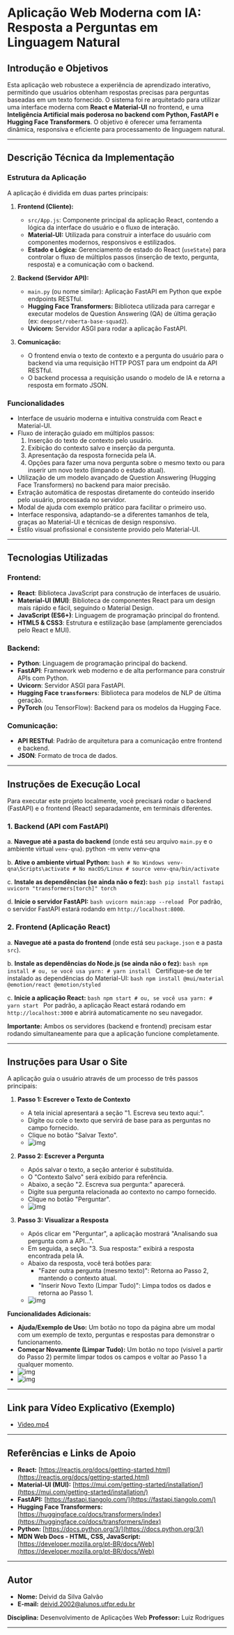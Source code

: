 # Aplicação Web Moderna com IA: Resposta a Perguntas em Linguagem Natural

## Introdução e Objetivos

Esta aplicação web robustece a experiência de aprendizado interativo, permitindo que usuários obtenham respostas precisas para perguntas baseadas em um texto fornecido. O sistema foi re arquitetado para utilizar uma interface moderna com **React e Material-UI** no frontend, e uma **Inteligência Artificial mais poderosa no backend com Python, FastAPI e Hugging Face Transformers**. O objetivo é oferecer uma ferramenta dinâmica, responsiva e eficiente para processamento de linguagem natural.

---

## Descrição Técnica da Implementação

### Estrutura da Aplicação

A aplicação é dividida em duas partes principais:

1.  **Frontend (Cliente):**
    * `src/App.js`: Componente principal da aplicação React, contendo a lógica da interface do usuário e o fluxo de interação.
    * **Material-UI:** Utilizada para construir a interface do usuário com componentes modernos, responsivos e estilizados.
    * **Estado e Lógica:** Gerenciamento de estado do React (`useState`) para controlar o fluxo de múltiplos passos (inserção de texto, pergunta, resposta) e a comunicação com o backend.

2.  **Backend (Servidor API):**
    * `main.py` (ou nome similar): Aplicação FastAPI em Python que expõe endpoints RESTful.
    * **Hugging Face Transformers:** Biblioteca utilizada para carregar e executar modelos de Question Answering (QA) de última geração (ex: `deepset/roberta-base-squad2`).
    * **Uvicorn:** Servidor ASGI para rodar a aplicação FastAPI.

3.  **Comunicação:**
    * O frontend envia o texto de contexto e a pergunta do usuário para o backend via uma requisição HTTP POST para um endpoint da API RESTful.
    * O backend processa a requisição usando o modelo de IA e retorna a resposta em formato JSON.

### Funcionalidades

-   Interface de usuário moderna e intuitiva construída com React e Material-UI.
-   Fluxo de interação guiado em múltiplos passos:
    1.  Inserção do texto de contexto pelo usuário.
    2.  Exibição do contexto salvo e inserção da pergunta.
    3.  Apresentação da resposta fornecida pela IA.
    4.  Opções para fazer uma nova pergunta sobre o mesmo texto ou para inserir um novo texto (limpando o estado atual).
-   Utilização de um modelo avançado de Question Answering (Hugging Face Transformers) no backend para maior precisão.
-   Extração automática de respostas diretamente do conteúdo inserido pelo usuário, processada no servidor.
-   Modal de ajuda com exemplo prático para facilitar o primeiro uso.
-   Interface responsiva, adaptando-se a diferentes tamanhos de tela, graças ao Material-UI e técnicas de design responsivo.
-   Estilo visual profissional e consistente provido pelo Material-UI.

---

## Tecnologias Utilizadas

### Frontend:
-   **React**: Biblioteca JavaScript para construção de interfaces de usuário.
-   **Material-UI (MUI)**: Biblioteca de componentes React para um design mais rápido e fácil, seguindo o Material Design.
-   **JavaScript (ES6+)**: Linguagem de programação principal do frontend.
-   **HTML5 & CSS3**: Estrutura e estilização base (amplamente gerenciados pelo React e MUI).

### Backend:
-   **Python**: Linguagem de programação principal do backend.
-   **FastAPI**: Framework web moderno e de alta performance para construir APIs com Python.
-   **Uvicorn**: Servidor ASGI para FastAPI.
-   **Hugging Face `transformers`**: Biblioteca para modelos de NLP de última geração.
-   **PyTorch** (ou TensorFlow): Backend para os modelos da Hugging Face.

### Comunicação:
-   **API RESTful**: Padrão de arquitetura para a comunicação entre frontend e backend.
-   **JSON**: Formato de troca de dados.

---

## Instruções de Execução Local

Para executar este projeto localmente, você precisará rodar o backend (FastAPI) e o frontend (React) separadamente, em terminais diferentes.

### 1. Backend (API com FastAPI)

   a. **Navegue até a pasta do backend** (onde está seu arquivo `main.py` e o ambiente virtual `venv-qna`).
        python -m venv venv-qna

   b. **Ative o ambiente virtual Python:**
      ```bash
      # No Windows
      venv-qna\Scripts\activate
      # No macOS/Linux
      # source venv-qna/bin/activate
      ```

   c. **Instale as dependências (se ainda não o fez):**
      ```bash
      pip install fastapi uvicorn "transformers[torch]" torch
      ```

   d. **Inicie o servidor FastAPI:**
      ```bash
      uvicorn main:app --reload
      ```
      Por padrão, o servidor FastAPI estará rodando em `http://localhost:8000`.

### 2. Frontend (Aplicação React)

   a. **Navegue até a pasta do frontend** (onde está seu `package.json` e a pasta `src`).

   b. **Instale as dependências do Node.js (se ainda não o fez):**
      ```bash
      npm install
      # ou, se você usa yarn:
      # yarn install
      ```
      Certifique-se de ter instalado as dependências do Material-UI:
      ```bash
      npm install @mui/material @emotion/react @emotion/styled
      ```

   c. **Inicie a aplicação React:**
      ```bash
      npm start
      # ou, se você usa yarn:
      # yarn start
      ```
      Por padrão, a aplicação React estará rodando em `http://localhost:3000` e abrirá automaticamente no seu navegador.

**Importante:** Ambos os servidores (backend e frontend) precisam estar rodando simultaneamente para que a aplicação funcione completamente.

---

## Instruções para Usar o Site

A aplicação guia o usuário através de um processo de três passos principais:

1.  **Passo 1: Escrever o Texto de Contexto**
    * A tela inicial apresentará a seção "1. Escreva seu texto aqui:".
    * Digite ou cole o texto que servirá de base para as perguntas no campo fornecido.
    * Clique no botão "Salvar Texto".
    * ![img](./img/p1.png)  

2.  **Passo 2: Escrever a Pergunta**
    * Após salvar o texto, a seção anterior é substituída.
    * O "Contexto Salvo" será exibido para referência.
    * Abaixo, a seção "2. Escreva sua pergunta:" aparecerá.
    * Digite sua pergunta relacionada ao contexto no campo fornecido.
    * Clique no botão "Perguntar".
    * ![img](./img/p2.png)  

3.  **Passo 3: Visualizar a Resposta**
    * Após clicar em "Perguntar", a aplicação mostrará "Analisando sua pergunta com a API...".
    * Em seguida, a seção "3. Sua resposta:" exibirá a resposta encontrada pela IA.
    * Abaixo da resposta, você terá botões para:
        * "Fazer outra pergunta (mesmo texto)": Retorna ao Passo 2, mantendo o contexto atual.
        * "Inserir Novo Texto (Limpar Tudo)": Limpa todos os dados e retorna ao Passo 1.
    * ![img](./img/p3.png)  

**Funcionalidades Adicionais:**

* **Ajuda/Exemplo de Uso:** Um botão no topo da página abre um modal com um exemplo de texto, perguntas e respostas para demonstrar o funcionamento.
* **Começar Novamente (Limpar Tudo):** Um botão no topo (visível a partir do Passo 2) permite limpar todos os campos e voltar ao Passo 1 a qualquer momento.
*    ![img](./img/p4.png) 
*    ![img](./img/p5.png) 
---

## Link para Vídeo Explicativo (Exemplo)

- [Video.mp4](https://youtu.be/8sgoZhAJkr8)   

---

## Referências e Links de Apoio

-   **React:** [https://reactjs.org/docs/getting-started.html](https://reactjs.org/docs/getting-started.html)
-   **Material-UI (MUI):** [https://mui.com/getting-started/installation/](https://mui.com/getting-started/installation/)
-   **FastAPI:** [https://fastapi.tiangolo.com/](https://fastapi.tiangolo.com/)
-   **Hugging Face Transformers:** [https://huggingface.co/docs/transformers/index](https://huggingface.co/docs/transformers/index)
-   **Python:** [https://docs.python.org/3/](https://docs.python.org/3/)
-   **MDN Web Docs - HTML, CSS, JavaScript:** [https://developer.mozilla.org/pt-BR/docs/Web](https://developer.mozilla.org/pt-BR/docs/Web)

---

## Autor

-   **Nome:** Deivid da Silva Galvão
-   **E-mail:** deivid.2002@alunos.utfpr.edu.br

**Disciplina:** Desenvolvimento de Aplicações Web
**Professor:** Luiz Rodrigues

---